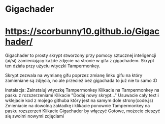 # Gigachader
# https://scorbunny10.github.io/Gigachader/
Gigachader to prosty skrypt stworzony przy pomocy sztucznej inteligencji (ai/si) zamieniający każde zdjęcie na  stronie w gifa z gigachadem. Skrypt ten działa przy użyciu wtyczki Tampermonkey.

 Skrypt zezwala na wymianę gifu poprzez zmianę linku gifu na który zamieniane są zdjęcia, no ale przecież bez  gigachada to już nie to samo :D

 Instalacja:
 Zainstaluj wtyczkę Tampermonkey
 Klikacie na Tampermonkey na pasku z rozszerzeniami
 Klikacie "Dodaj nowy skrypt..."
 Usuwacie cały text i wklejacie kod z mojego githuba który jest na samym dole strony(code.js)
 Zmieniacie na dowolną zakładkę i klikacie ponownie Tampermonkey na pasku rozszerzeń
 Klikacie Gigachader by włączyć
 Gotowe, możecie cieszyć się swoimi nowymi zdjęciami

